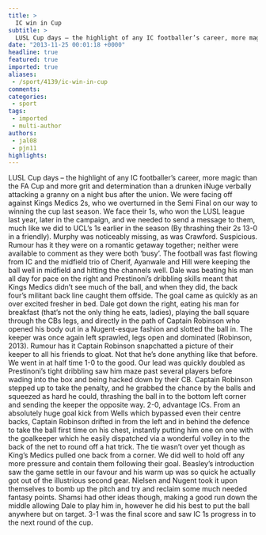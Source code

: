 ```yaml
---
title: >
  IC win in Cup
subtitle: >
  LUSL Cup days – the highlight of any IC footballer’s career, more magic than the FA Cup and more grit and determination than a drunken iNuge verbally attacking a granny on a night bus after the union.
date: "2013-11-25 00:01:18 +0000"
headline: true
featured: true
imported: true
aliases:
 - /sport/4139/ic-win-in-cup
comments:
categories:
 - sport
tags:
 - imported
 - multi-author
authors:
 - jal08
 - pjn11
highlights:
---
```


LUSL Cup days – the highlight of any IC footballer’s career, more magic than the FA Cup and more grit and determination than a drunken iNuge verbally attacking a granny on a night bus after the union.
 We were facing off against Kings Medics 2s, who we overturned in the Semi Final on our way to winning the cup last season. We face their 1s, who won the LUSL league last year, later in the campaign, and we needed to send a message to them, much like we did to UCL’s 1s earlier in the season (By thrashing their 2s 13-0 in a friendly). Murphy was noticeably missing, as was Crawford. Suspicious. Rumour has it they were on a romantic getaway together; neither were available to comment as they were both ‘busy’.
 The football was fast flowing from IC and the midfield trio of Cherif, Ayanwale and Hill were keeping the ball well in midfield and hitting the channels well. Dale was beating his man all day for pace on the right and Prestinoni’s dribbling skills meant that Kings Medics didn’t see much of the ball, and when they did, the back four’s militant back line caught them offside. The goal came as quickly as an over excited fresher in bed. Dale got down the right, eating his man for breakfast (that’s not the only thing he eats, ladies), playing the ball square through the CBs legs, and directly in the path of Captain Robinson who opened his body out in a Nugent-esque fashion and slotted the ball in. The keeper was once again left sprawled, legs open and dominated (Robinson, 2013). Rumour has it Captain Robinson snapchatted a picture of their keeper to all his friends to gloat. Not that he’s done anything like that before.
 We went in at half time 1-0 to the good. Our lead was quickly doubled as Prestinoni’s tight dribbling saw him maze past several players before wading into the box and being hacked down by their CB. Captain Robinson stepped up to take the penalty, and he grabbed the chance by the balls and squeezed as hard he could, thrashing the ball in to the bottom left corner and sending the keeper the opposite way. 2-0, advantage ICs. From an absolutely huge goal kick from Wells which bypassed even their centre backs, Captain Robinson drifted in from the left and in behind the defence to take the ball first time on his chest, instantly putting him one on one with the goalkeeper which he easily dispatched via a wonderful volley in to the back of the net to round off a hat trick.
 The tie wasn’t over yet though as King’s Medics pulled one back from a corner. We did well to hold off any more pressure and contain them following their goal. Beasley’s introduction saw the game settle in our favour and his warm up was so quick he actually got out of the illustrious second gear. Nielsen and Nugent took it upon themselves to bomb up the pitch and try and reclaim some much needed fantasy points. Shamsi had other ideas though, making a good run down the middle allowing Dale to play him in, however he did his best to put the ball anywhere but on target. 3-1 was the final score and saw IC 1s progress in to the next round of the cup.
